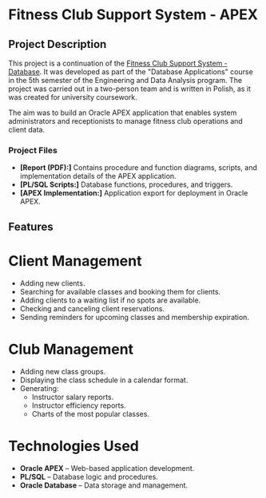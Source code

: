 # Fitness Club Support System - APEX

## Project Description
This project is a continuation of the [Fitness Club Support System - Database](https://github.com/gosiaradomska/Fitness-Club-Support-System-Database). It was developed as part of the "Database Applications" course in the 5th semester of the Engineering and Data Analysis program. The project was carried out in a two-person team and is written in Polish, as it was created for university coursework.

The aim was to build an Oracle APEX application that enables system administrators and receptionists to manage fitness club operations and client data.

### Project Files
* **[Report (PDF):]** Contains procedure and function diagrams, scripts, and implementation details of the APEX application.
* **[PL/SQL Scripts:]** Database functions, procedures, and triggers.
* **[APEX Implementation:]** Application export for deployment in Oracle APEX.

## Features

# Client Management
* Adding new clients.
* Searching for available classes and booking them for clients.
* Adding clients to a waiting list if no spots are available.
* Checking and canceling client reservations.
* Sending reminders for upcoming classes and membership expiration.
  
# Club Management
* Adding new class groups.
* Displaying the class schedule in a calendar format.
* Generating:
  * Instructor salary reports.
  * Instructor efficiency reports.
  * Charts of the most popular classes.
 
# Technologies Used
* **Oracle APEX** – Web-based application development.
* **PL/SQL** – Database logic and procedures.
* **Oracle Database** – Data storage and management.
 
